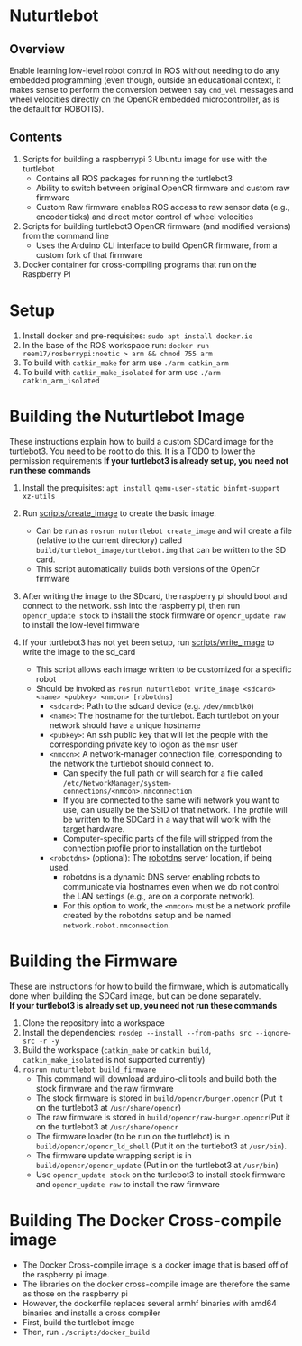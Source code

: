 # Nuturtlebot
## Overview
Enable learning low-level robot control in ROS without needing to do any embedded programming
(even though, outside an educational context, it makes sense to perform the conversion between say `cmd_vel` messages and
wheel velocities directly on the OpenCR embedded microcontroller, as is the default for ROBOTIS).

## Contents
1. Scripts for building a raspberrypi 3 Ubuntu image for use with the turtlebot
   - Contains all ROS packages for running the turtlebot3
   - Ability to switch between original OpenCR firmware and custom raw firmware
   - Custom Raw firmware enables ROS access to raw sensor data (e.g., encoder ticks) and direct motor control of wheel velocities
2. Scripts for building turtlebot3 OpenCR firmware (and modified versions) from the command line
   - Uses the Arduino CLI interface to build OpenCR firmware, from a custom fork of that firmware
3. Docker container for cross-compiling programs that run on the Raspberry PI

# Setup
1. Install docker and pre-requisites: `sudo apt install docker.io`
2. In the base of the ROS workspace run:
   `docker run reem17/rosberrypi:noetic > arm && chmod 755 arm`
3. To build with `catkin_make` for arm use `./arm catkin_arm`
3. To build with `catkin_make_isolated` for arm use `./arm catkin_arm_isolated`

# Building the Nuturtlebot Image
These instructions explain how to build a  custom SDCard  image for the turtlebot3.
You need to be root to do this. It is a TODO to lower the permission requirements
**If your turtlebot3 is already set up, you need not run these commands**

1. Install the prequisites: `apt install qemu-user-static binfmt-support xz-utils`
1. Run [scripts/create_image](scripts/create_image) to create the basic image.
   - Can be run as `rosrun nuturtlebot create_image` and will create a file (relative to the current directory) 
     called `build/turtlebot_image/turtlebot.img` that can be written to the SD card.
   - This script automatically builds both versions of the OpenCr firmware
3. After writing the image to the SDcard, the raspberry pi should boot and connect to the network.  ssh into the raspberry pi, then
   run `opencr_update stock` to install the stock firmware or `opencr_update raw` to install the low-level firmware

2. If your turtlebot3 has not yet been setup, run [scripts/write_image](scripts/write_image) to write the image to the sd_card
   - This script allows each image written to be customized for a specific robot
   - Should be invoked as `rosrun nuturtlebot write_image <sdcard> <name> <pubkey> <nmcon> [robotdns]`
     - `<sdcard>`: Path to the sdcard device (e.g. `/dev/mmcblk0`)
     - `<name>`: The hostname for the turtlebot. Each turtlebot on your network should have a unique hostname
     - `<pubkey>`: An ssh public key that will let the people with the corresponding private key to logon as the `msr` user
     - `<nmcon>`: A network-manager connection file, corresponding to the network the turtlebot should connect to.
       - Can specify the full path or will search for a file called `/etc/NetworkManager/system-connections/<nmcon>.nmconnection`
       - If you are connected to the same wifi network you want to use, <nmcon> can usually be the SSID of that network. The profile
         will be written to the SDCard in a way that will work with the target hardware.
       - Computer-specific parts of the file will stripped from the connection profile prior to installation on the turtlebot
     - `<robotdns>` (optional): The [robotdns](https://github.com/m-elwin/robotdns) server location, if being used.
       - robotdns is a dynamic DNS server enabling robots to communicate via hostnames even when we do not control the LAN settings (e.g., are on a corporate network).
       - For this option to work, the `<nmcon>` must be a network profile created by the robotdns setup and be named `network.robot.nmconnection`.
# Building the Firmware
These are instructions for how to build the firmware, which is automatically done when building the SDCard image, but can be done separately.  
**If your turtlebot3 is already set up, you need not run these commands**

1. Clone the repository into a workspace
2. Install the dependencies: `rosdep --install --from-paths src --ignore-src -r -y`
3. Build the workspace (`catkin_make` or `catkin build`, `catkin_make_isolated` is not supported currently)
4. `rosrun nuturtlebot build_firmware`
   - This command will download arduino-cli tools and build both the stock firmware and the raw firmware
   - The stock firmware is stored in `build/opencr/burger.opencr` (Put it on the turtlebot3 at `/usr/share/opencr`)
   - The raw firmware is stored in `build/opencr/raw-burger.opencr`(Put it on the turtlebot3 at `/usr/share/opencr`
   - The firmware loader (to be run on the turtlebot) is in `build/opencr/opencr_ld_shell` (Put it on the turtlebot3 at `/usr/bin`).
   - The firmware update wrapping script is in `build/opencr/opencr_update` (Put in on the turtlebot3 at `/usr/bin`)
   - Use `opencr_update stock` on the turtlebot3 to install stock firmware and `opencr_update raw` to install the raw firmware

# Building The Docker Cross-compile image
- The Docker Cross-compile image is a docker image that is based off of the raspberry pi image.
- The libraries on the docker cross-compile image are therefore the same as those on the raspberry pi
- However, the dockerfile replaces several armhf binaries with amd64 binaries and installs a cross compiler
- First, build the turtlebot image
- Then, run `./scripts/docker_build`
